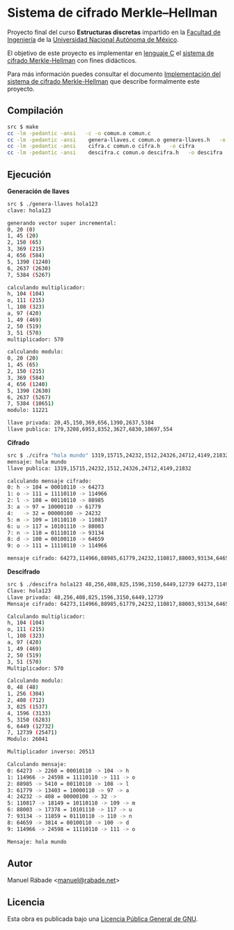 Sistema de cifrado Merkle–Hellman
=================================

Proyecto final del curso **Estructuras discretas** impartido en la
[Facultad de Ingeniería](http://ingenieria.unam.mx) de la [Universidad
Nacional Autónoma de México](http://unam.mx).

El objetivo de este proyecto es implementar en [lenguaje
C](http://es.wikipedia.org/wiki/C_(lenguaje_de_programaci%C3%B3n)) el
[sistema de cifrado
Merkle-Hellman](http://es.wikipedia.org/wiki/Criptosistema_de_Merkle-Hellman)
con fines didácticos.

Para más información puedes consultar el documento [Implementación del
sistema de cifrado
Merkle-Hellman](doc/implementacion_merkle-hellman.pdf) que describe
formalmente este proyecto.

Compilación
-----------

```bash
src $ make
cc -lm -pedantic -ansi   -c -o comun.o comun.c
cc -lm -pedantic -ansi    genera-llaves.c comun.o genera-llaves.h   -o genera-llaves
cc -lm -pedantic -ansi    cifra.c comun.o cifra.h   -o cifra
cc -lm -pedantic -ansi    descifra.c comun.o descifra.h   -o descifra
```

Ejecución
---------

**Generación de llaves**

```bash
src $ ./genera-llaves hola123
clave: hola123

generando vector super incremental:
0, 20 (0)
1, 45 (20)
2, 150 (65)
3, 369 (215)
4, 656 (584)
5, 1390 (1240)
6, 2637 (2630)
7, 5384 (5267)

calculando multiplicador:
h, 104 (104)
o, 111 (215)
l, 108 (323)
a, 97 (420)
1, 49 (469)
2, 50 (519)
3, 51 (570)
multiplicador: 570

calculando modulo:
0, 20 (20)
1, 45 (65)
2, 150 (215)
3, 369 (584)
4, 656 (1240)
5, 1390 (2630)
6, 2637 (5267)
7, 5384 (10651)
modulo: 11221

llave privada: 20,45,150,369,656,1390,2637,5384
llave publica: 179,3208,6953,8352,3627,6830,10697,554
```

**Cifrado**

```bash
src $ ./cifra "hola mundo" 1319,15715,24232,1512,24326,24712,4149,21832
mensaje: hola mundo
llave publica: 1319,15715,24232,1512,24326,24712,4149,21832

calculando mensaje cifrado:
0: h -> 104 = 00010110 -> 64273
1: o -> 111 = 11110110 -> 114966
2: l -> 108 = 00110110 -> 88985
3: a -> 97 = 10000110 -> 61779
4:   -> 32 = 00000100 -> 24232
5: m -> 109 = 10110110 -> 110817
6: u -> 117 = 10101110 -> 88003
7: n -> 110 = 01110110 -> 93134
8: d -> 100 = 00100110 -> 64659
9: o -> 111 = 11110110 -> 114966

mensaje cifrado: 64273,114966,88985,61779,24232,110817,88003,93134,64659,114966
```

**Descifrado**

```bash
src $ ./descifra hola123 48,256,408,825,1596,3150,6449,12739 64273,114966,88985,61779,24232,110817,88003,93134,64659,114966
Clave: hola123
Llave privada: 48,256,408,825,1596,3150,6449,12739
Mensaje cifrado: 64273,114966,88985,61779,24232,110817,88003,93134,64659,114966

Calculando multiplicador:
h, 104 (104)
o, 111 (215)
l, 108 (323)
a, 97 (420)
1, 49 (469)
2, 50 (519)
3, 51 (570)
Multiplicador: 570

Calculando modulo:
0, 48 (48)
1, 256 (304)
2, 408 (712)
3, 825 (1537)
4, 1596 (3133)
5, 3150 (6283)
6, 6449 (12732)
7, 12739 (25471)
Modulo: 26041

Multiplicador inverso: 20513

Calculando mensaje:
0: 64273 -> 2260 = 00010110 -> 104 -> h
1: 114966 -> 24598 = 11110110 -> 111 -> o
2: 88985 -> 5410 = 00110110 -> 108 -> l
3: 61779 -> 13403 = 10000110 -> 97 -> a
4: 24232 -> 408 = 00000100 -> 32 ->  
5: 110817 -> 18149 = 10110110 -> 109 -> m
6: 88003 -> 17378 = 10101110 -> 117 -> u
7: 93134 -> 11859 = 01110110 -> 110 -> n
8: 64659 -> 3814 = 00100110 -> 100 -> d
9: 114966 -> 24598 = 11110110 -> 111 -> o

Mensaje: hola mundo
```

Autor
-----

Manuel Rábade <[manuel@rabade.net](mailto:manuel@rabade.net)>

Licencia
--------

Esta obra es publicada bajo una [Licencia Pública General de GNU](LICENSE.txt).
